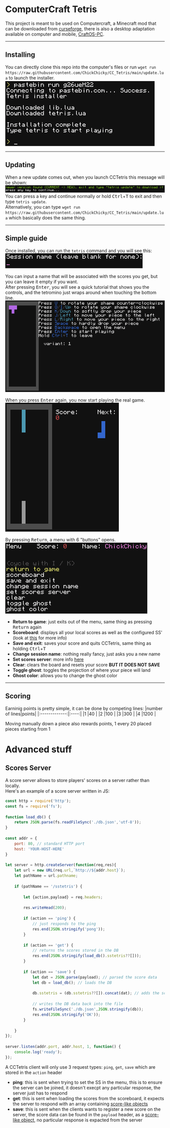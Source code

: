# ComputerCraft Tetris

This project is meant to be used on Computercraft, a Minecraft mod that can be downloaded from [curseforge](https://www.curseforge.com/minecraft/mc-mods/cc-tweaked), there is also a desktop adaptation available on computer and mobile, [CraftOS-PC](https://www.craftos-pc.cc/).

---

## Installing

You can directly clone this repo into the computer's files or run `wget run https://raw.githubusercontent.com/ChickChicky/CC_Tetris/main/update.lua` to launch the installer.
![](img/install.png)

---

## Updating
When a new update comes out, when you launch CCTetris this message will be shown:<br>
![](img/new_version_avail.png)
You can press a key and continue normally or hold <kbd>Ctrl</kbd>+<kbd>T</kbd> to exit and then type `tetris update`.<br>
Alternatively, you can type `wget run https://raw.githubusercontent.com/ChickChicky/CC_Tetris/main/update.lua` which basically does the same thing.

---

## Simple guide

Once installed, you can run the `tetris` command and you will see this:
![](img/sessionname_prompt.png)

You can input a name that will be associated with the scores you get, but you can leave it empty if you want.<br>
After pressing <kbd>Enter</kbd>, you will see a quick tutorial that shows you the controls, and the tetromino just wraps around when touching the bottom line.<br>
![](img/tuto.png)

When you press <kbd>Enter</kbd> again, you now start playing the real game.<br>
![](img/game.png)

By pressing <kbd>Return</kbd>, a menu with 6 "buttons" opens.<br>
![](img/menu.png)
- **Return to game**: just exits out of the menu, same thing as pressing <kbd>Return</kbd> again
- **Scoreboard**: displays all your local scores as well as the configured SS' (look at [this](#Scores-Server) for more info)
- **Save and exit**: saves your score and quits CCTetris, same thing as holding <kbd>Ctrl</kbd>+<kbd>T</kbd>
- **Change session name**: nothing really fancy, just asks you a new name
- **Set scores server**: more info [here](#Scores-Server)
- **Clear**: clears the board and resets your score **BUT IT DOES NOT SAVE**
- **Toggle ghost**: toggles the projection of where your piece will land
- **Ghost color**: allows you to change the ghost color

---

## Scoring
Earninig points is pretty simple, it can be done by competing lines:
|number of lines|points|
|:-------------:|:----:|
|1              |40    |
|2              |100   |
|3              |300   |
|4              |1200  |

Moving manually down a piece also rewards points, 1 every 20 placed pieces starting from 1




# Advanced stuff

## Scores Server
A score server allows to store players' scores on a server rather than locally. <br>
Here's an example of a score server written in JS:
```js
const http = require('http');
const fs = require('fs');

function load_db() {
    return JSON.parse(fs.readFileSync('./db.json','utf-8'));
}

const addr = {
    port: 80, // standard HTTP port
    host: 'YOUR-HOST-HERE'
}

let server = http.createServer(function(req,res){
    let url = new URL(req.url,`http://${addr.host}`);
    let pathName = url.pathname;
    
    if (pathName == '/sstetris') {

        let {action,payload} = req.headers;

        res.writeHead(200);

        if (action == 'ping') {
            // just responds to the ping
            res.end(JSON.stringify('pong'));
        }

        if (action == 'get') {
            // returns the scores stored in the DB
            res.end(JSON.stringify(load_db().sstetris??[]));
        }

        if (action == 'save') {
            let dat = JSON.parse(payload); // parsed the score data
            let db = load_db(); // loads the DB

            db.sstetris = (db.sstetris??[]).concat(dat); // adds the score to the existing ones

            // writes the DB data back into the file
            fs.writeFileSync('./db.json',JSON.stringify(db));
            res.end(JSON.stringify('OK'));
        }

    }
});

server.listen(addr.port, addr.host, 1, function() {
    console.log('ready');
});
```
A CCTetris client will only use 3 request types: `ping`, `get`, `save` which are stored in the `action` header
- **ping**: this is sent when trying to set the SS in the menu, this is to ensure the server can be joined, it doesn't execpt any particular response, the server just has to respond
- **get**: this is sent when loading the scores from the scoreboard, it expects the server to respond with an array containing [score-like objects](#scores)
- **save**: this is sent when the clients wants to register a new score on the server, the score data can be found in the `payload` header, as a [score-like object](#scores), no particular response is expacted from the server